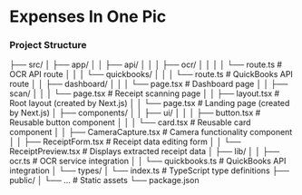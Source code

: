# Expenses In One Pic

### Project Structure
├── src/
│   ├── app/
│   │   ├── api/
│   │   │   ├── ocr/
│   │   │   │   └── route.ts           # OCR API route
│   │   │   └── quickbooks/
│   │   │       └── route.ts           # QuickBooks API route
│   │   ├── dashboard/
│   │   │   └── page.tsx               # Dashboard page
│   │   ├── scan/
│   │   │   └── page.tsx               # Receipt scanning page
│   │   ├── layout.tsx                 # Root layout (created by Next.js)
│   │   └── page.tsx                   # Landing page (created by Next.js)
│   ├── components/
│   │   ├── ui/
│   │   │   ├── button.tsx             # Reusable button component
│   │   │   └── card.tsx               # Reusable card component
│   │   ├── CameraCapture.tsx          # Camera functionality component
│   │   ├── ReceiptForm.tsx            # Receipt data editing form
│   │   └── ReceiptPreview.tsx         # Displays extracted receipt data
│   ├── lib/
│   │   ├── ocr.ts                     # OCR service integration
│   │   └── quickbooks.ts              # QuickBooks API integration
│   └── types/
│       └── index.ts                   # TypeScript type definitions
├── public/
│   └── ...                            # Static assets
└── package.json